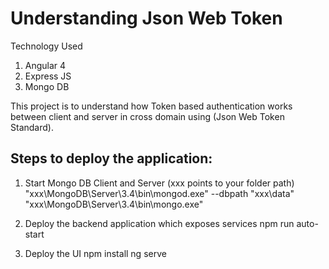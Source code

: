# Understanding Json Web Token

Technology Used
1. Angular 4
2. Express JS
3. Mongo DB


This project is to understand how Token based authentication works between client and server in cross domain using (Json Web Token Standard).

Steps to deploy the application:
-----------------------------------

1. Start Mongo DB Client and Server (xxx points to your folder path)
    "xxx\MongoDB\Server\3.4\bin\mongod.exe" --dbpath "xxx\data"
    "xxx\MongoDB\Server\3.4\bin\mongo.exe"

2. Deploy the backend application which exposes services
    npm run auto-start

3. Deploy the UI
    npm install
    ng serve



